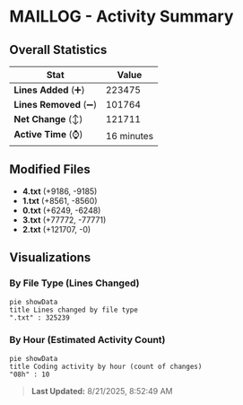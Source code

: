 # MAILLOG - Activity Summary 

## Overall Statistics

| Stat                   | Value                                                             |
| ---------------------- | ----------------------------------------------------------------- |
| **Lines Added** (➕)   | 223475                                          |
| **Lines Removed** (➖) | 101764                                        |
| **Net Change** (↕)    | 121711                |
| **Active Time** (⌚)   | 16 minutes |


## Modified Files
- **4.txt** (+9186, -9185)
- **1.txt** (+8561, -8560)
- **0.txt** (+6249, -6248)
- **3.txt** (+77772, -77771)
- **2.txt** (+121707, -0)

## Visualizations

### By File Type (Lines Changed)

```mermaid
pie showData
title Lines changed by file type
".txt" : 325239
```

### By Hour (Estimated Activity Count)

```mermaid
pie showData
title Coding activity by hour (count of changes)
"08h" : 10
```


> **Last Updated:** 8/21/2025, 8:52:49 AM